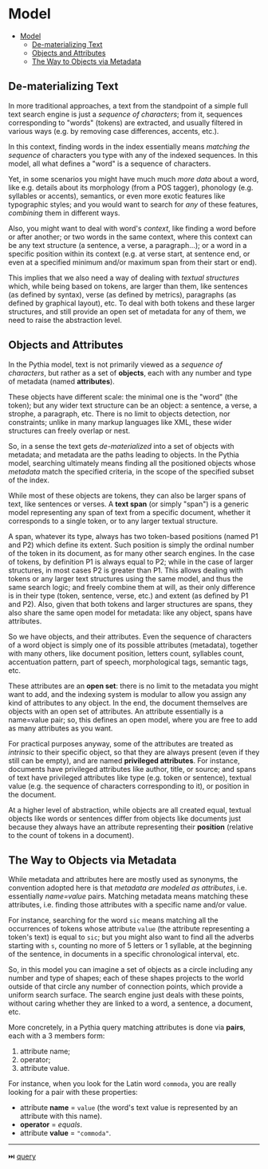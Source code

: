 # Model

- [Model](#model)
  - [De-materializing Text](#de-materializing-text)
  - [Objects and Attributes](#objects-and-attributes)
  - [The Way to Objects via Metadata](#the-way-to-objects-via-metadata)

## De-materializing Text

In more traditional approaches, a text from the standpoint of a simple full text search engine is just a _sequence of characters_; from it, sequences corresponding to "words" (tokens) are extracted, and usually filtered in various ways (e.g. by removing case differences, accents, etc.).

In this context, finding words in the index essentially means _matching the sequence_ of characters you type with any of the indexed sequences. In this model, all what defines a "word" is a sequence of characters.

Yet, in some scenarios you might have much much _more data_ about a word, like e.g. details about its morphology (from a POS tagger), phonology (e.g. syllables or accents), semantics, or even more exotic features like typographic styles; and you would want to search for _any_ of these features, _combining_ them in different ways.

Also, you might want to deal with word's _context_, like finding a word before or after another; or two words in the same context, where this context can be any text structure (a sentence, a verse, a paragraph...); or a word in a specific position within its context (e.g. at verse start, at sentence end, or even at a specified minimum and/or maximum span from their start or end).

This implies that we also need a way of dealing with _textual structures_ which, while being based on tokens, are larger than them, like sentences (as defined by syntax), verse (as defined by metrics), paragraphs (as defined by graphical layout), etc. To deal with both tokens and these larger structures, and still provide an open set of metadata for any of them, we need to raise the abstraction level.

## Objects and Attributes

In the Pythia model, text is not primarily viewed as a _sequence of characters_, but rather as a set of **objects**, each with any number and type of metadata (named **attributes**).

These objects have different scale: the minimal one is the "word" (the token); but any wider text structure can be an object: a sentence, a verse, a strophe, a paragraph, etc. There is no limit to objects detection, nor constraints; unlike in many markup languages like XML, these wider structures can freely overlap or nest.

So, in a sense the text gets _de-materialized_ into a set of objects with metadata; and metadata are the paths leading to objects. In the Pythia model, searching ultimately means finding all the positioned objects whose _metadata_ match the specified criteria, in the scope of the specified subset of the index.

While most of these objects are tokens, they can also be larger spans of text, like sentences or verses. A **text span** (or simply "span") is a generic model representing any span of text from a specific document, whether it corresponds to a single token, or to any larger textual structure.

A span, whatever its type, always has two token-based positions (named P1 and P2) which define its extent. Such position is simply the ordinal number of the token in its document, as for many other search engines. In the case of tokens, by definition P1 is always equal to P2; while in the case of larger structures, in most cases P2 is greater than P1. This allows dealing with tokens or any larger text structures using the same model, and thus the same search logic; and freely combine them at will, as their only difference is in their type (token, sentence, verse, etc.) and extent (as defined by P1 and P2). Also, given that both tokens and larger structures are spans, they also share the same open model for metadata: like any object, spans have attributes.

So we have objects, and their attributes. Even the sequence of characters of a word object is simply one of its possible attributes (metadata), together with many others, like document position, letters count, syllables count, accentuation pattern, part of speech, morphological tags, semantic tags, etc.

These attributes are an **open set**: there is no limit to the metadata you might want to add, and the indexing system is modular to allow you assign any kind of attributes to any object. In the end, the document themselves are objects with an open set of attributes. An attribute essentially is a name=value pair; so, this defines an open model, where you are free to add as many attributes as you want.

For practical purposes anyway, some of the attributes are treated as _intrinsic_ to their specific object, so that they are always present (even if they still can be empty), and are named **privileged attributes**. For instance, documents have privileged attributes like author, title, or source; and spans of text have privileged attributes like type (e.g. token or sentence), textual value (e.g. the sequence of characters corresponding to it), or position in the document.

At a higher level of abstraction, while objects are all created equal, textual objects like words or sentences differ from objects like documents just because they always have an attribute representing their **position** (relative to the count of tokens in a document).

## The Way to Objects via Metadata

While metadata and attributes here are mostly used as synonyms, the convention adopted here is that _metadata are modeled as attributes_, i.e. essentially _name=value_ pairs. Matching metadata means matching these attributes, i.e. finding those attributes with a specific name and/or value.

For instance, searching for the word `sic` means matching all the occurrences of tokens whose attribute `value` (the attribute representing a token's text) is equal to `sic`; but you might also want to find all the adverbs starting with `s`, counting no more of 5 letters or 1 syllable, at the beginning of the sentence, in documents in a specific chronological interval, etc.

So, in this model you can imagine a set of objects as a circle including any number and type of shapes; each of these shapes projects to the world outside of that circle any number of connection points, which provide a uniform search surface. The search engine just deals with these points, without caring whether they are linked to a word, a sentence, a document, etc.

More concretely, in a Pythia query matching attributes is done via **pairs**, each with a 3 members form:

1. attribute name;
2. operator;
3. attribute value.

For instance, when you look for the Latin word `commoda`, you are really looking for a pair with these properties:

- attribute **name** = `value` (the word's text value is represented by an attribute with this name).
- **operator** = _equals_.
- attribute **value** = `"commoda"`.

---

⏭️ [query](query.md)
